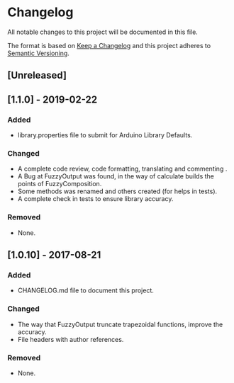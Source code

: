 # Changelog

All notable changes to this project will be documented in this file.

The format is based on [Keep a Changelog](http://keepachangelog.com/en/1.0.0/)
and this project adheres to [Semantic Versioning](http://semver.org/spec/v2.0.0.html).

## [Unreleased]

## [1.1.0] - 2019-02-22

### Added

- library.properties file to submit for Arduino Library Defaults.

### Changed

- A complete code review, code formatting, translating and commenting .
- A Bug at FuzzyOutput was found, in the way of calculate builds the points of FuzzyComposition.
- Some methods was renamed and others created (for helps in tests).
- A complete check in tests to ensure library accuracy.

### Removed

- None.

## [1.0.10] - 2017-08-21

### Added

- CHANGELOG.md file to document this project.

### Changed

- The way that FuzzyOutput truncate trapezoidal functions, improve the accuracy.
- File headers with author references.

### Removed

- None.
